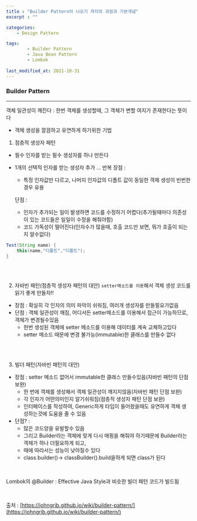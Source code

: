```yaml
---
title : "Builder Pattern이 나오기 까지의 과정과 기본개념"
excerpt : ""

categories:
    - Design Pattern

tags:
        - Builder Pattern
        - Java Bean Pattern
        - Lombok
        
last_modified_at: 2021-10-31
---
```


### Builder Pattern

---

객체 일관성이 깨진다 : 한번 객체를 생성할때, 그 객체가 변할 여지가 존재한다는 뜻이다

- 객체 생성을 깔끔하고 유연하게 하기위한 기법
1. 점층적 생성자 패턴
- 필수 인자를 받는 필수 생성자를 하나 만든다
- 1개의 선택적 인자를 받는 생성자 추가
... 반복
장점 :
    - 특정 인자값만 다르고, 나머지 인자값의 디폴트 값이 동일한 객체 생성이 빈번한 경우 유용
    
    단점 : 
    
    - 인자가 추가되는 일이 발생하면 코드를 수정하기 어렵다(추가될때마다 의존성이 있는 코드들은 일일이 수정을 해줘야함)
    - 코드 가독성이 떨어진다(인자수가 많을때, 호출 코드만 보면, 뭐가 호출이 되는지 알수없다)

```java
Test(String name) {
	this(name,"디폴트","디폴트");
}
```

<br/>
<br/>

2.  자바빈 패턴(점층적 생성자 패턴의 대안)
`setter메소드를 이용`해서 객체 생성 코드를 읽기 좋게 만들자!!

- 장점 : 확실히 각 인자의 의미 파악이 쉬워짐, 여러개 생성자를 만들필요가없음
- 단점 : 객체 일관성이 깨짐, 어디서든 setter메소드를 이용해서 접근이 가능하므로, 객체가 변경될수있음
    - 한번 생성된 객체에 setter 메소드를 이용해 데이터를 계속 교체하고있다
    - setter 메소드 때문에 변경 불가능(immutable)한 클래스를 만들수 없다

<br/><br/>

3. 빌더 패턴(자바빈 패턴의 대안)

- 장점 : setter 메소드 없어서 immutable한 클래스 만들수있음(자바빈 패턴의 단점보완)
    - 한 번에 객체를 생성해서 객체 일관성이 깨지지않음(자바빈 패턴 단점 보완)
    - 각 인자가 어떤의미인지 알기쉬워짐(점층적 생성자 패턴 단점 보완)
    - 인터페이스를 작성하여, Generic하게 타입이 들어왔을때도 유연하게 객체 생성하는것에 도움을 줄 수 있음
- 단점? :
    - 많은 코드양을 유발할수 있음
    - 그리고 Builder라는 객체에 맞게 다시 매핑을 해줘야 하기때문에 Builder라는 객체가 하나 더필요하게 되고,
    - 때에 따라서는 성능이 낮아질수 있다
    - class.<T>builder()-> classBuilder().build을하게 되면 class가 된다


<br/>

Lombok의 @Builder : Effective Java Style과 비슷한 빌더 패턴 코드가 빌드됨

<br/>

출처 : [https://johngrib.github.io/wiki/builder-pattern/](https://johngrib.github.io/wiki/builder-pattern/)